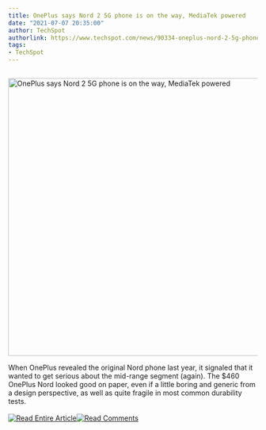 ```yaml
---
title: OnePlus says Nord 2 5G phone is on the way, MediaTek powered
date: "2021-07-07 20:35:00"
author: TechSpot
authorlink: https://www.techspot.com/news/90334-oneplus-nord-2-5g-phone-way-mediatek-powered.html
tags:
- TechSpot
---
```

<a href="https://www.techspot.com/news/90334-oneplus-nord-2-5g-phone-way-mediatek-powered.html" target="_blank"><img src="https://static.techspot.com/images2/news/ts3_thumbs/2021/07/2021-07-07-ts3_thumbs-06e.jpg" width="800" height="560" style="padding: 15px 0" title="OnePlus says Nord 2 5G phone is on the way, MediaTek powered" /></a><br />When OnePlus revealed the original Nord phone last year, it signaled that it wanted to get serious about the mid-range segment (again). The $460 OnePlus Nord looked good on paper, even if a little boring and generic from a design perspective, as well as quite fragile in most common durability tests.<br /><br /><a href="https://www.techspot.com/news/90334-oneplus-nord-2-5g-phone-way-mediatek-powered.html"><img src="https://static.techspot.com/images/rss/rss_buttons_01.png" border="0" alt="Read Entire Article" /></a><a href="https://www.techspot.com/news/90334-oneplus-nord-2-5g-phone-way-mediatek-powered.html#comments"><img src="https://static.techspot.com/images/rss/rss_buttons_02.png" border="0" alt="Read Comments" /></a><br /><br />